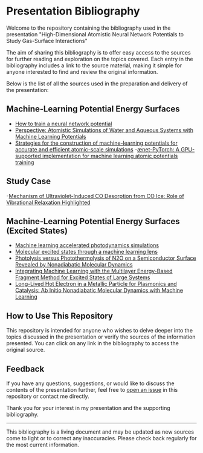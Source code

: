 # Presentation Bibliography

Welcome to the repository containing the bibliography used in the presentation "High-Dimensional Atomistic Neural Network Potentials to Study Gas-Surface Interactions" 

The aim of sharing this bibliography is to offer easy access to the sources for further reading and exploration on the topics covered. Each entry in the bibliography includes a link to the source material, making it simple for anyone interested to find and review the original information.

Below is the list of all the sources used in the preparation and delivery of the presentation:

## Machine-Learning Potential Energy Surfaces

- [How to train a neural network potential](https://pubs.aip.org/aip/jcp/article/159/12/121501/2913426/How-to-train-a-neural-network-potential)
- [Perspective: Atomistic Simulations of Water and Aqueous Systems with Machine Learning Potentials](https://arxiv.org/abs/2401.17875)
- [Strategies for the construction of machine-learning potentials for accurate and efficient atomic-scale simulations]([https://linktoarticle3.com](https://iopscience.iop.org/article/10.1088/2632-2153/abfd96))
-[ænet-PyTorch: A GPU-supported implementation for machine learning atomic potentials training](https://pubs.aip.org/aip/jcp/article/158/16/164105/2885330/anet-PyTorch-A-GPU-supported-implementation-for)

## Study Case

-[Mechanism of Ultraviolet-Induced CO Desorption from CO Ice: Role of Vibrational Relaxation Highlighted](https://journals.aps.org/prl/abstract/10.1103/PhysRevLett.131.238001)

## Machine-Learning Potential Energy Surfaces (Excited States)

- [Machine learning accelerated photodynamics simulations](https://chemrxiv.org/engage/chemrxiv/article-details/646b7d47ccabde9f6e2eeaa4)
- [Molecular excited states through a machine learning lens](https://www.nature.com/articles/s41570-021-00278-1)
- [Photolysis versus Photothermolysis of N2O on a Semiconductor Surface Revealed by Nonadiabatic Molecular Dynamics](https://pubs.acs.org/doi/10.1021/jacs.2c10643)
- [Integrating Machine Learning with the Multilayer Energy-Based Fragment Method for Excited States of Large Systems](https://pubs.acs.org/doi/10.1021/acs.jpclett.9b03113)
- [Long-Lived Hot Electron in a Metallic Particle for Plasmonics and Catalysis: Ab Initio Nonadiabatic Molecular Dynamics with Machine Learning](https://pubs.acs.org/doi/10.1021/acsnano.0c04736)


## How to Use This Repository

This repository is intended for anyone who wishes to delve deeper into the topics discussed in the presentation or verify the sources of the information presented. You can click on any link in the bibliography to access the original source.

## Feedback

If you have any questions, suggestions, or would like to discuss the contents of the presentation further, feel free to [open an issue](https://github.com/YourGitHubUsername/YourRepositoryName/issues/new) in this repository or contact me directly.

Thank you for your interest in my presentation and the supporting bibliography.

---

This bibliography is a living document and may be updated as new sources come to light or to correct any inaccuracies. Please check back regularly for the most current information.
